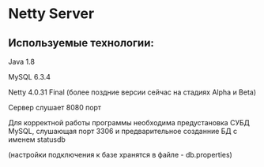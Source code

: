 # Netty Server

<h2>Используемые технологии:</h2>
Java 1.8

MySQL 6.3.4

Netty 4.0.31 Final (более поздние версии сейчас на стадиях Alpha и Beta)

Сервер слушает 8080 порт

Для корректной работы программы необходима предустановка СУБД MySQL, слушающая порт 3306 и предварительное созданние БД с именем statusdb

(настройки подключения к базе хранятся в файле - db.properties)

